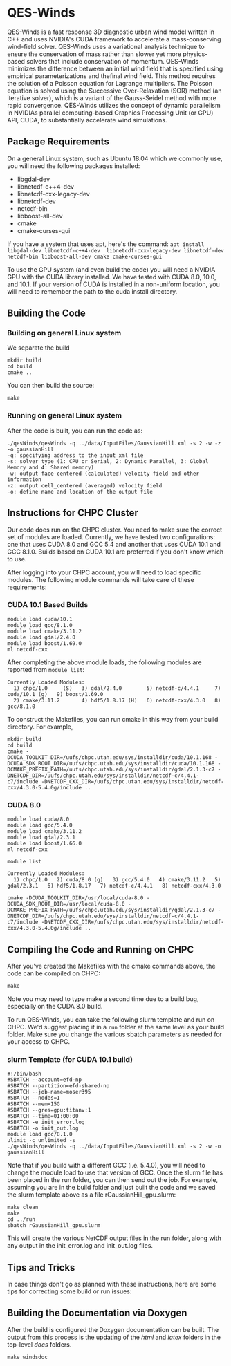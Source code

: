 # QES-Winds

QES-Winds is a fast response 3D diagnostic urban wind model written in
C++ and uses NVIDIA's CUDA framework to accelerate a mass-conserving
wind-field solver. QES-Winds uses a variational analysis technique to
ensure the conservation of mass rather than slower yet more
physics-based solvers that include conservation of momentum. QES-Winds
minimizes the difference between an initial wind field that is
specified using empirical parameterizations and thefinal wind field.
This method requires the solution of a Poisson equation for Lagrange
multipliers. The Poisson equation is solved using the Successive
Over-Relaxation (SOR) method (an iterative solver), which is a variant
of the Gauss-Seidel method with more rapid convergence. QES-Winds
utilizes the concept of dynamic parallelism in NVIDIAs parallel
computing-based Graphics Processing Unit (or GPU) API, CUDA, to
substantially accelerate wind simulations.

## Package Requirements

On a general Linux system, such as Ubuntu 18.04 which we commonly use, you will need the following packages installed:
* libgdal-dev
* libnetcdf-c++4-dev
* libnetcdf-cxx-legacy-dev
* libnetcdf-dev
* netcdf-bin
* libboost-all-dev
* cmake
* cmake-curses-gui

If you have a system that uses apt, here's the command:
```apt install libgdal-dev libnetcdf-c++4-dev  libnetcdf-cxx-legacy-dev libnetcdf-dev netcdf-bin libboost-all-dev cmake cmake-curses-gui```

To use the GPU system (and even build the code) you will need a NVIDIA
GPU with the CUDA library installed.  We have tested with CUDA 8.0, 10.0, and 10.1.
If your version of CUDA is installed in a non-uniform location, you
will need to remember the path to the cuda install directory.

## Building the Code

### Building on general Linux system

We separate the build 
```
mkdir build
cd build
cmake ..
```

You can then build the source:

```
make
```

### Running on general Linux system

After the code is built, you can run the code as:
```
./qesWinds/qesWinds -q ../data/InputFiles/GaussianHill.xml -s 2 -w -z -o gaussianHill
-q: specifying address to the input xml file
-s: solver type (1: CPU or Serial, 2: Dynamic Parallel, 3: Global Memory and 4: Shared memory)
-w: output face-centered (calculated) velocity field and other information
-z: output cell_centered (averaged) velocity field
-o: define name and location of the output file
```

## Instructions for CHPC Cluster

Our code does run on the CHPC cluster. You need to make sure the
correct set of modules are loaded.  Currently, we have tested two
configurations: one that uses CUDA 8.0 and GCC 5.4 and another that
uses CUDA 10.1 and GCC 8.1.0.  Builds based on CUDA 10.1 are preferred
if you don't know which to use.

After logging into your CHPC account, you will need to load specific
modules. The following module commands will take care of these
requirements:

### CUDA 10.1 Based Builds

```
module load cuda/10.1
module load gcc/8.1.0
module load cmake/3.11.2 
module load gdal/2.4.0
module load boost/1.69.0
ml netcdf-cxx
```

After completing the above module loads, the following modules are reported from `module list`:

```
Currently Loaded Modules:
  1) chpc/1.0     (S)   3) gdal/2.4.0        5) netcdf-c/4.4.1     7) cuda/10.1 (g)   9) boost/1.69.0
  2) cmake/3.11.2       4) hdf5/1.8.17 (H)   6) netcdf-cxx/4.3.0   8) gcc/8.1.0
```

To construct the Makefiles, you can run cmake in this way from your build directory.  For example, 
```
mkdir build
cd build
cmake -DCUDA_TOOLKIT_DIR=/uufs/chpc.utah.edu/sys/installdir/cuda/10.1.168 -DCUDA_SDK_ROOT_DIR=/uufs/chpc.utah.edu/sys/installdir/cuda/10.1.168 -DCMAKE_PREFIX_PATH=/uufs/chpc.utah.edu/sys/installdir/gdal/2.1.3-c7 -DNETCDF_DIR=/uufs/chpc.utah.edu/sys/installdir/netcdf-c/4.4.1-c7/include -DNETCDF_CXX_DIR=/uufs/chpc.utah.edu/sys/installdir/netcdf-cxx/4.3.0-5.4.0g/include ..
```

### CUDA 8.0

```
module load cuda/8.0
module load gcc/5.4.0
module load cmake/3.11.2 
module load gdal/2.3.1
module load boost/1.66.0
ml netcdf-cxx
```

```
module list

Currently Loaded Modules:
  1) chpc/1.0   2) cuda/8.0 (g)   3) gcc/5.4.0   4) cmake/3.11.2   5) gdal/2.3.1   6) hdf5/1.8.17   7) netcdf-c/4.4.1   8) netcdf-cxx/4.3.0
```

```
cmake -DCUDA_TOOLKIT_DIR=/usr/local/cuda-8.0 -DCUDA_SDK_ROOT_DIR=/usr/local/cuda-8.0 -DCMAKE_PREFIX_PATH=/uufs/chpc.utah.edu/sys/installdir/gdal/2.1.3-c7 -DNETCDF_DIR=/uufs/chpc.utah.edu/sys/installdir/netcdf-c/4.4.1-c7/include -DNETCDF_CXX_DIR=/uufs/chpc.utah.edu/sys/installdir/netcdf-cxx/4.3.0-5.4.0g/include ..
```

## Compiling the Code and Running on CHPC

After you've created the Makefiles with the cmake commands above, the code can be compiled on CHPC:

```
make
```
Note you *may* need to type make a second time due to a build bug, especially on the CUDA 8.0 build.

To run QES-Winds, you can take the following slurm template and run on CHPC.  We'd suggest placing it in a ```run``` folder at the same level as your build folder.  Make sure you change the various sbatch parameters as needed for your access to CHPC.

### slurm Template (for CUDA 10.1 build)
```
#!/bin/bash
#SBATCH --account=efd-np
#SBATCH --partition=efd-shared-np
#SBATCH --job-name=moser395
#SBATCH --nodes=1
#SBATCH --mem=15G
#SBATCH --gres=gpu:titanv:1
#SBATCH --time=01:00:00
#SBATCH -e init_error.log
#SBATCH -o init_out.log
module load gcc/8.1.0
ulimit -c unlimited -s
./qesWinds/qesWinds -q ../data/InputFiles/GaussianHill.xml -s 2 -w -o gaussianHill
```

Note that if you build with a different GCC (i.e. 5.4.0), you will need to change the module load to use that version of GCC. Once the slurm file has been placed in the run folder, you can then send out the job.  For example, assuming you are in the build folder and just built the code and we saved the slurm template above as a file rGaussianHill_gpu.slurm:

```
make clean
make
cd ../run
sbatch rGaussianHill_gpu.slurm
```

This will create the various NetCDF output files in the run folder, along with any output in the init_error.log and init_out.log files.


## Tips and Tricks

In case things don't go as planned with these instructions, here are some tips for correcting some build or run issues:

## Building the Documentation via Doxygen

After the build is configured the Doxygen documentation can be built. The output from this process is the updating of the _html_ and _latex_ folders in the top-level _docs_ folders.

```
make windsdoc
```



